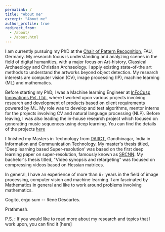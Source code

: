 ```yaml
---
permalink: /
title: "About me"
excerpt: "About me"
author_profile: true
redirect_from:
  - /about/
  - /about.html
---
```


I am currently pursuing my PhD at the [Chair of Pattern Recognition](https://lme.tf.fau.de/), FAU, Germany. My research focus is understanding and analyzing scenes in the field of digital humanities, with a major focus on Art-history, Classical Archaeology and Christian Archaeology. I apply existing state-of-the art methods to understand the artworks beyond object detection. My research interests are computer vision (CV), image processing (IP), machine learning (ML) and mathematics.

Before starting my PhD, I was a Machine learning Engineer at [InFoCusp Innovations Pvt. Ltd.](http://www.infocusp.in/), where I worked upon various projects involving research and development of products based on client requirements powered by ML. My role was to develop and test algorithms, mentor interns for the projects involving CV and natural language processing (NLP). Before leaving, I was also leading the in-house research project which focused on generating music sequences using deep learning. You can find the details of the projects [here](cv) 

I finished my Masters in Technology from [DAIICT](www.daiict.ac.in), Gandhinagar, India in Information and Communication Technology. My master's thesis titled, 'Deep learning based Super-resolution' was based on the first deep learning paper on super-resolution, famously known as [SRCNN](http://mmlab.ie.cuhk.edu.hk/projects/SRCNN.html). My bachelor's thesis titled, "Video synopsis and retargeting" was focused on compressing videos based on Hessian matrices.

In general, I have an experience of more than 6+ years in the field of image processing, computer vision and machine learning. I am fascinated by Mathematics in general and like to work around problems involving mathematics.

Cogito, ergo sum -- Rene Descartes.

Prathmesh.

P.S. : If you would like to read more about my research and topics that I work upon, you can find it [here]
